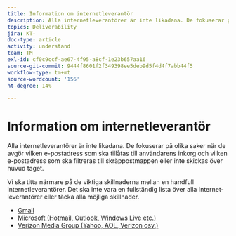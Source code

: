 ```yaml
---
title: Information om internetleverantör
description: Alla internetleverantörer är inte likadana. De fokuserar på olika saker när de avgör vilken e-postadress som ska tillåtas till användarens inkorg och vilken e-postadress som ska filtreras till skräppostmappen eller inte skickas över huvud taget. Vi ska titta närmare på de viktiga skillnaderna mellan en handfull internetleverantörer. Det ska inte vara en fullständig lista över alla Internet-leverantörer eller täcka alla möjliga skillnader.
topics: Deliverability
jira: KT-
doc-type: article
activity: understand
team: TM
exl-id: cf0c9ccf-ae67-4f95-a8cf-1e23b657aa16
source-git-commit: 9444f8601f2f349398ee5deb9d5f4d4f7abb44f5
workflow-type: tm+mt
source-wordcount: '156'
ht-degree: 14%

---
```


# Information om internetleverantör

Alla internetleverantörer är inte likadana. De fokuserar på olika saker när de avgör vilken e-postadress som ska tillåtas till användarens inkorg och vilken e-postadress som ska filtreras till skräppostmappen eller inte skickas över huvud taget.

Vi ska titta närmare på de viktiga skillnaderna mellan en handfull internetleverantörer. Det ska inte vara en fullständig lista över alla Internet-leverantörer eller täcka alla möjliga skillnader.

* [Gmail](./gmail.md)
* [Microsoft (Hotmail, Outlook, Windows Live etc.)](./microsoft.md)
* [Verizon Media Group (Yahoo, AOL, Verizon osv.)](./verizon-media-group.md)
